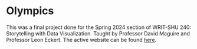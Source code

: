 # Olympics

This was a final project done for the Spring 2024 section of WRIT-SHU 240: Storytelling with Data Visualization. Taught by Professor David Maguire and Professor Leon Eckert. The active website can be found [here](https://getina.github.io/OlympicsStory/).
